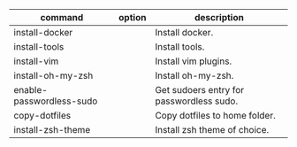 | command                  | option | description                              |
| ------------------------ | ------ | ---------------------------------------- |
| install-docker           |        | Install docker.                          |
| install-tools            |        | Install tools.                           |
| install-vim              |        | Install vim plugins.                     |
| install-oh-my-zsh        |        | Install oh-my-zsh.                       |
| enable-passwordless-sudo |        | Get sudoers entry for passwordless sudo. |
| copy-dotfiles            |        | Copy dotfiles to home folder.            |
| install-zsh-theme        |        | Install zsh theme of choice.             |
